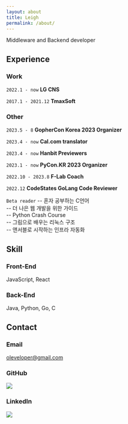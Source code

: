 ```yaml
---
layout: about
title: Leigh
permalink: /about/
---
```


Middleware and Backend developer

## Experience
### Work

`2022.1 - now`
__LG CNS__

`2017.1 - 2021.12`
__TmaxSoft__

### Other

`2023.5 - 8`
__GopherCon Korea 2023 Organizer__

`2023.4 - now`
__Cal.com translator__

`2023.4 - now`
__Hanbit Previewers__   

`2023.1 - now`
__PyCon.KR 2023 Organizer__

`2022.10 - 2023.8`
__F-Lab Coach__

`2022.12`
__CodeStates GoLang Code Reviewer__

`Beta reader`
-- 혼자 공부하는 C언어   
-- 더 나은 웹 개발을 위한 가이드   
-- Python Crash Course   
-- 그림으로 배우는 리눅스 구조   
-- 앤서블로 시작하는 인프라 자동화   

## Skill
### Front-End
JavaScript, React

### Back-End
Java, Python, Go, C


## Contact

### Email
oleveloper@gmail.com
### GitHub
<a href="https://github.com/oleveloper"><img src="https://img.shields.io/badge/github-181717?logo=github&logoColor=white"></a>
### LinkedIn
<a href="https://www.linkedin.com/in/oleveloper/"><img src="https://img.shields.io/badge/linkedin-0A66C2?logo=linkedin&logoColor=white"></a>

<!-- Cal floating-popup embed code begins -->
<script type="text/javascript">
(function (C, A, L) { let p = function (a, ar) { a.q.push(ar); }; let d = C.document; C.Cal = C.Cal || function () { let cal = C.Cal; let ar = arguments; if (!cal.loaded) { cal.ns = {}; cal.q = cal.q || []; d.head.appendChild(d.createElement("script")).src = A; cal.loaded = true; } if (ar[0] === L) { const api = function () { p(api, arguments); }; const namespace = ar[1]; api.q = api.q || []; typeof namespace === "string" ? (cal.ns[namespace] = api) && p(api, ar) : p(cal, ar); return; } p(cal, ar); }; })(window, "https://app.cal.com/embed/embed.js", "init");
Cal("init", {origin:"https://app.cal.com"});

Cal("floatingButton", {"calLink":"oleveloper/1hour","buttonText":"Coffee Chat"});
Cal("ui", {"styles":{"branding":{"brandColor":"#000000"}},"hideEventTypeDetails":false});
</script>
<!-- Cal floating-popup embed code ends -->

